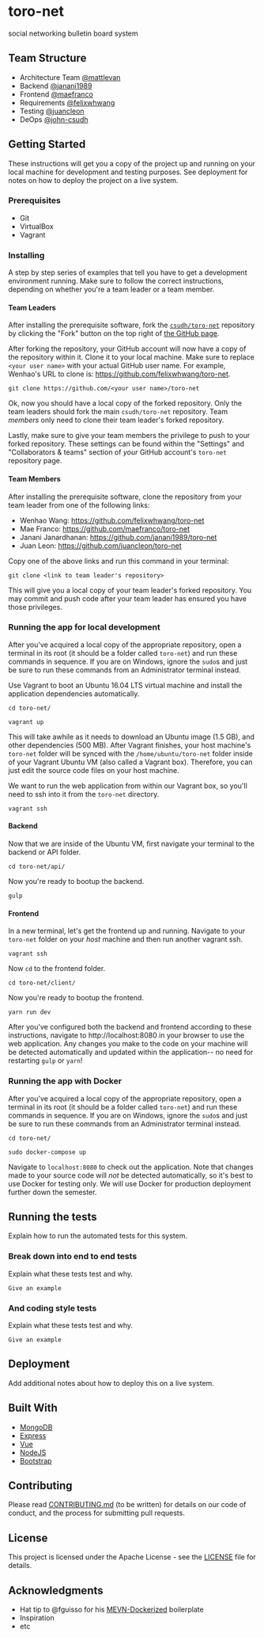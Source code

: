 # toro-net

social networking bulletin board system

## Team Structure

- Architecture Team [@mattlevan](https://github.com/mattlevan)
- Backend [@janani1989](https://github.com/janani1989)
- Frontend [@maefranco](https://github.com/maefranco)
- Requirements [@felixwhwang](https://github.com/felixwhwang)
- Testing [@juancleon](https://github.com/juancleon)
- DeOps [@john-csudh](https://github.com/john-csudh)

## Getting Started

These instructions will get you a copy of the project up and running on your local machine 
for development and testing purposes. See deployment for notes on how to deploy the project 
on a live system.

### Prerequisites

* Git
* VirtualBox
* Vagrant

### Installing

A step by step series of examples that tell you have to get a development environment running. Make sure to 
follow the correct instructions, depending on whether you're a team leader or a team member.

#### Team Leaders

After installing the prerequisite software, fork the [`csudh/toro-net`](https://github.com/csudh/toro-net) 
repository by clicking the "Fork" button on the top right of [the GitHub page](https://github.com/csudh/toro-net).  

After forking the repository, your GitHub account will now have a copy of the repository within it. Clone it to 
your local machine. Make sure to replace `<your user name>` with your actual GitHub user name. For example, Wenhao's
URL to clone is: https://github.com/felixwhwang/toro-net. 
```
git clone https://github.com/<your user name>/toro-net
```

Ok, now you should have a local copy of the forked repository. Only the team leaders should fork the main
`csudh/toro-net` repository. Team *members* only need to clone their team leader's forked repository.  

Lastly, make sure to give your team members the privilege to push to your forked repository. These settings can be 
found within the "Settings" and "Collaborators & teams" section of *your* GitHub account's `toro-net` repository page.

#### Team Members

After installing the prerequisite software, clone the repository from your team leader from one of the following links:
* Wenhao Wang: https://github.com/felixwhwang/toro-net
* Mae Franco: https://github.com/maefranco/toro-net
* Janani Janardhanan: https://github.com/janani1989/toro-net
* Juan Leon: https://github.com/juancleon/toro-net

Copy one of the above links and run this command in your terminal:
```
git clone <link to team leader's repository>
```

This will give you a local copy of your team leader's forked repository. You may commit and push code after your team 
leader has ensured you have those privileges. 

### Running the app for local development

After you've acquired a local copy of the appropriate repository, open a terminal in its root (it 
should be a folder called `toro-net`) and run these commands in sequence. If you are on Windows, ignore the `sudo`s and
just be sure to run these commands from an Administrator terminal instead.  

Use Vagrant to boot an Ubuntu 16.04 LTS virtual machine and install the application dependencies automatically.
```
cd toro-net/
```
```
vagrant up
```

This will take awhile as it needs to download an Ubuntu image (1.5 GB), and other dependencies (500 MB). After 
Vagrant finishes, your host machine's `toro-net` folder will be synced with the `/home/ubuntu/toro-net` folder 
inside of your Vagrant Ubuntu VM (also called a Vagrant box). Therefore, you can just edit the source code files 
on your host machine.  

We want to run the web application from within our Vagrant box, so you'll need to ssh into it from the `toro-net` directory.
```
vagrant ssh
```

#### Backend
Now that we are inside of the Ubuntu VM, first navigate your terminal to the backend or API folder.
```
cd toro-net/api/
```

Now you're ready to bootup the backend.
```
gulp
```

#### Frontend
In a new terminal, let's get the frontend up and running. Navigate to your `toro-net` folder on your *host* machine 
and then run another vagrant ssh.
```
vagrant ssh
```
Now `cd` to the frontend folder.
```
cd toro-net/client/
```
Now you're ready to bootup the frontend.
```
yarn run dev
```

After you've configured both the backend and frontend according to these instructions, navigate to http://localhost:8080 
in your browser to use the web application. Any changes you make to the code on your machine will be detected 
automatically and updated within the application-- no need for restarting `gulp` or `yarn`!

### Running the app with Docker

After you've acquired a local copy of the appropriate repository, open a terminal in its root (it 
should be a folder called `toro-net`) and run these commands in sequence. If you are on Windows, ignore the `sudo`s and
just be sure to run these commands from an Administrator terminal instead.  

```
cd toro-net/
```
```
sudo docker-compose up
```

Navigate to `localhost:8080` to check out the application. Note that changes made to your source code will *not* be 
detected automatically, so it's best to use Docker for testing only. We will use Docker for production deployment further
down the semester.

## Running the tests

Explain how to run the automated tests for this system.

### Break down into end to end tests

Explain what these tests test and why.

```
Give an example
```

### And coding style tests

Explain what these tests test and why.

```
Give an example
```

## Deployment

Add additional notes about how to deploy this on a live system.

## Built With

* [MongoDB](https://mongodb.com)
* [Express](https://expressjs.com/)
* [Vue](https://vuejs.org)
* [NodeJS](https://nodejs.org)
* [Bootstrap](https://getbootstrap.com)

## Contributing

Please read [CONTRIBUTING.md](CONTRIBUTING.md) (to be written) for details on our code of conduct, and
the process for submitting pull requests.

## License

This project is licensed under the Apache License - see the [LICENSE](LICENSE) file for details.

## Acknowledgments

* Hat tip to @fguisso for his [MEVN-Dockerized](https://github.com/fguisso/MEVN-Dockerized) boilerplate
* Inspiration
* etc
